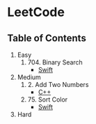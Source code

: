 # LeetCode
## Table of Contents
1. Easy
    1. 704\. Binary Search
        - [Swift](./easy/swift/704_binary_search.swift)
1. Medium
    1. 2\. Add Two Numbers
        - [C++](./medium/cpp/2_add_two_numbers.cpp)
    1. 75\. Sort Color
        - [Swift](./medium/swift/75_sort_colors.swift)
1. Hard

